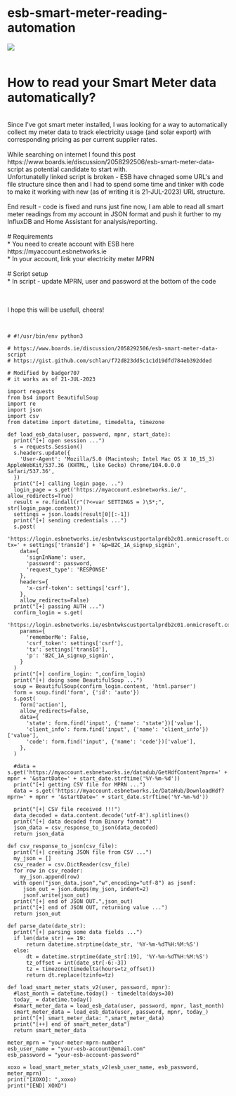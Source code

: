 #  esb-smart-meter-reading-automation

![](https://github.com/badger707/esb-smart-meter-reading-automation/blob/main/esb-smart-meter.png)
<br><br>
# How to read your Smart Meter data automatically?
<br>
Since I've got smart meter installed, I was looking for a way to automatically collect my meter data to track electricity usage (and solar export) with corresponding pricing as per current supplier rates.<br><br>
While searching on internet I found this post https://www.boards.ie/discussion/2058292506/esb-smart-meter-data-script as potential candidate to start with.
<br>
Unfortunatelly linked script is broken - ESB have chnaged some URL's and file structure since then and I had to spend some time and tinker with code to make it working with new (as of writing it is 21-JUL-2023) URL structure.<br><br>
End result - code is fixed and runs just fine now, I am able to read all smart meter readings from my account in JSON format and push it further to my InfluxDB and Home Assistant for analysis/reporting.
<br><br>
# Requirements<br>
* You need to create account with ESB here https://myaccount.esbnetworks.ie <br>
* In your account, link your electricity meter MPRN
<br><br>
# Script setup<br>
* In script - update MPRN, user and password at the bottom of the code

<br><br>
I hope this will be usefull, cheers!
<br><br>
```

# #!/usr/bin/env python3

# https://www.boards.ie/discussion/2058292506/esb-smart-meter-data-script
# https://gist.github.com/schlan/f72d823dd5c1c1d19dfd784eb392dded

# Modified by badger707
# it works as of 21-JUL-2023

import requests
from bs4 import BeautifulSoup
import re
import json
import csv
from datetime import datetime, timedelta, timezone

def load_esb_data(user, password, mpnr, start_date):
  print("[+] open session ...")
  s = requests.Session()
  s.headers.update({
    'User-Agent': 'Mozilla/5.0 (Macintosh; Intel Mac OS X 10_15_3) AppleWebKit/537.36 (KHTML, like Gecko) Chrome/104.0.0.0 Safari/537.36',
  })    
  print("[+] calling login page. ..")
  login_page = s.get('https://myaccount.esbnetworks.ie/', allow_redirects=True)
  result = re.findall(r"(?<=var SETTINGS = )\S*;", str(login_page.content))
  settings = json.loads(result[0][:-1])
  print("[+] sending credentials ...")
  s.post(
    'https://login.esbnetworks.ie/esbntwkscustportalprdb2c01.onmicrosoft.com/B2C_1A_signup_signin/SelfAsserted?tx=' + settings['transId'] + '&p=B2C_1A_signup_signin', 
    data={
      'signInName': user, 
      'password': password, 
      'request_type': 'RESPONSE'
    },
    headers={
      'x-csrf-token': settings['csrf'],
    },
    allow_redirects=False)
  print("[+] passing AUTH ...")
  confirm_login = s.get(
    'https://login.esbnetworks.ie/esbntwkscustportalprdb2c01.onmicrosoft.com/B2C_1A_signup_signin/api/CombinedSigninAndSignup/confirmed',
    params={
      'rememberMe': False,
      'csrf_token': settings['csrf'],
      'tx': settings['transId'],
      'p': 'B2C_1A_signup_signin',
    }
  )
  print("[+] confirm_login: ",confirm_login)
  print("[+] doing some BeautifulSoup ...")
  soup = BeautifulSoup(confirm_login.content, 'html.parser')
  form = soup.find('form', {'id': 'auto'})
  s.post(
    form['action'],
    allow_redirects=False,
    data={
      'state': form.find('input', {'name': 'state'})['value'],
      'client_info': form.find('input', {'name': 'client_info'})['value'],
      'code': form.find('input', {'name': 'code'})['value'],
    }, 
  )
  
  #data = s.get('https://myaccount.esbnetworks.ie/datadub/GetHdfContent?mprn=' + mpnr + '&startDate=' + start_date.strftime('%Y-%m-%d'))
  print("[+] getting CSV file for MPRN ...")
  data = s.get('https://myaccount.esbnetworks.ie/DataHub/DownloadHdf?mprn=' + mpnr + '&startDate=' + start_date.strftime('%Y-%m-%d'))

  print("[+] CSV file received !!!")
  data_decoded = data.content.decode('utf-8').splitlines()
  print("[+] data decoded from Binary format")
  json_data = csv_response_to_json(data_decoded)
  return json_data

def csv_response_to_json(csv_file):
  print("[+] creating JSON file from CSV ...")
  my_json = []
  csv_reader = csv.DictReader(csv_file)
  for row in csv_reader:
    my_json.append(row)
  with open("json_data.json","w",encoding="utf-8") as jsonf:
     json_out = json.dumps(my_json, indent=2)
     jsonf.write(json_out)
  print("[+] end of JSON OUT.",json_out)
  print("[+] end of JSON OUT, returning value ...")
  return json_out

def parse_date(date_str):
  print("[+] parsing some data fields ...")
  if len(date_str) == 19:
      return datetime.strptime(date_str, '%Y-%m-%dT%H:%M:%S')
  else:
      dt = datetime.strptime(date_str[:19], '%Y-%m-%dT%H:%M:%S')
      tz_offset = int(date_str[-6:-3])
      tz = timezone(timedelta(hours=tz_offset))
      return dt.replace(tzinfo=tz)

def load_smart_meter_stats_v2(user, password, mpnr):
  #last_month = datetime.today() - timedelta(days=30)
  today_ = datetime.today()
  #smart_meter_data = load_esb_data(user, password, mpnr, last_month)
  smart_meter_data = load_esb_data(user, password, mpnr, today_)
  print("[+] smart_meter_data: ",smart_meter_data)
  print("[++] end of smart_meter_data")
  return smart_meter_data

meter_mprn = "your-meter-mprn-number"
esb_user_name = "your-esb-account@email.com"
esb_password = "your-esb-account-password"

xoxo = load_smart_meter_stats_v2(esb_user_name, esb_password, meter_mprn)
print("[XOXO]: ",xoxo)
print("[END] XOXO")
```


